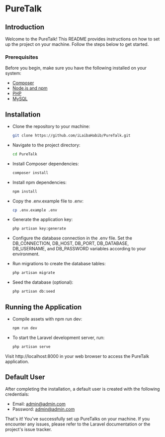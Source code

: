 # PureTalk

## Introduction

Welcome to the PureTalk! This README provides instructions on how to set up the project on your machine. Follow the steps below to get started.

### Prerequisites

Before you begin, make sure you have the following installed on your system:

- [Composer](https://getcomposer.org/)
- [Node.js and npm](https://nodejs.org/)
- [PHP](https://www.php.net/)
- [MySQL](https://www.mysql.com/)

## Installation

- Clone the repository to your machine:

   ```bash
   git clone https://github.com/iLaibaHabib/PureTalk.git

- Navigate to the project directory:

   ```bash
   cd PureTalk

- Install Composer dependencies:

   ```bash
   composer install

- Install npm dependencies:

   ```bash
   npm install

- Copy the .env.example file to .env:

   ```bash
   cp .env.example .env

- Generate the application key:

   ```bash
   php artisan key:generate

- Configure the database connection in the .env file. Set the DB_CONNECTION, DB_HOST, DB_PORT, DB_DATABASE, DB_USERNAME, and DB_PASSWORD variables according to your environment.

- Run migrations to create the database tables:

   ```bash
   php artisan migrate

- Seed the database (optional):

   ```bash
   php artisan db:seed

## Running the Application

- Compile assets with npm run dev:

   ```bash
   npm run dev

- To start the Laravel development server, run:

   ```bash
   php artisan serve

Visit http://localhost:8000 in your web browser to access the PureTalk application.

## Default User

After completing the installation, a default user is created with the following credentials:

- Email: admin@admin.com
- Password: admin@admin.com

That's it! You've successfully set up PureTalks on your machine. If you encounter any issues, please refer to the Laravel documentation or the project's issue tracker.
